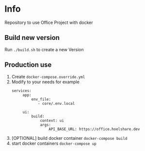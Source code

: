 # Info

Repository to use Office Project with docker

## Build new version
Run `./build.sh` to create a new Version

## Production use
1. Create `docker-compose.override.yml` 
1. Modify to your needs for example
   ```
   services:
        app:
            env_file:
               - core/.env.local

        ui:
            build:
                context: ui
                args:
                    API_BASE_URL: https://office.hoelshare.dev
   ```
1. [OPTIONAL] build docker container `docker-compose build`
1. start docker containers `docker-compose up`
